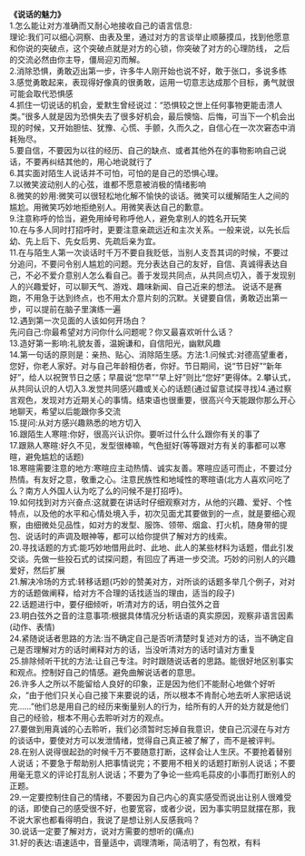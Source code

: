 **《说话的魅力》**  
1.怎么能让对方准确而又耐心地接收自己的语言信息:  
理论:我们可以细心洞察、由表及里，通过对方的言谈举止顺藤摸瓜，找到他愿意和你说的突破点，这个突破点就是对方的心锁，你突破了对方的心理防线，
之后的交流必然由你主导，僵局迎刃而解。  
2.消除恐惧，勇敢迈出第一步，许多牛人刚开始也说不好，敢于张口，多说多练  
3.感觉勇敢起来，表现得好像真的很勇敢，运用一切意志达成那个目标，勇气就很可能会取代恐惧感  
4.抓住一切说话的机会，爱默生曾经说过：“恐惧较之世上任何事物更能击溃人类。”很多人就是因为恐惧失去了很多好机会，最后懊恼、后悔，可当下一个机会出现的时候，又开始胆怯、犹豫、心慌、手颤，久而久之，自信心在一次次窘态中消耗殆尽。  
5.要自信，不要因为以往的经历、自己的缺点、或者其他外在的事物影响自己说话，不要再纠结其他的，用心地说就行了   
6.其实面对陌生人说话并不可怕，可怕的是自己的恐惧心理。  
7.以微笑波动别人的心弦，谁都不愿意被消极的情绪影响  
8.微笑的妙用:微笑可以很轻松地化解不愉快的谈话。微笑可以缓解陌生人之间的尴尬。用微笑巧妙地拒绝别人。用微笑表达自己的歉意。  
9.注意称呼的恰当，避免用绰号称呼他人，避免拿别人的姓名开玩笑  
10.在与多人同时打招呼时，更要注意亲疏远近和主次关系。一般来说，以先长后幼、先上后下、先女后男、先疏后亲为宜。  
11.在与陌生人第一次谈话时千万不要自我贬低，当别人支吾其词的时候，不要过分追问，不要问令别人尴尬的问题。充分表达自己的友好，自信、真诚得表达自己，不必不爱介意别人怎么看自己。善于发现共同点，从共同点切入，善于发现别人的兴趣爱好，可以聊天气、游戏、趣味新闻、自己近来的想法。
说话不是赛跑，不用急于达到终点，也不用太介意片刻的沉默。关键要自信，勇敢迈出第一步，可以提前在脑子里演练一遍  
12.遇到第一次见面的人该如何开场白？     
先问自己:你最希望对方问你什么问题呢？你又最喜欢听什么话？  
13.造好第一影响:礼貌友善，温婉谦和，自信阳光，幽默风趣  
14.第一句话的原则是：亲热、贴心、消除陌生感。方法:1.问候式:对德高望重者，您好，你老人家好。对与自己年龄相仿者，你好。节日期间，说“节日好”“新年好”，给人以祝贺节日之感；早晨说“您早”“早上好”则比“您好”更得体。2.攀认式，从共同认识的人切入3.发觉共同感兴趣或关心的话题(通过留意试探寻找)4.通过察言观色，发现对方近期关心的事情。结束语也很重要，很高兴今天能跟你那么开心地聊天，希望以后能跟你多交流  
15.提问:从对方感兴趣熟悉的地方切入  
16.跟陌生人寒暄:你好，很高兴认识你。要听过什么什么跟你有关的事了  
17.跟熟人寒暄:好久不见，发型很棒嘛，气色挺好(等等跟对方有关的事都可以寒暄，避免尴尬的话题)  
18.寒暄需要注意的地方:寒暄应主动热情、诚实友善。寒暄应适可而止，不要过分热情。有友好之意，敬重之心。注意民族性和地域性的寒暄语(北方人喜欢问吃了么？南方人外国人认为吃了么的问候不是打招呼)。  
19.如何找到对方兴奋点:这就要在讲话时仔细观察对方，从他的兴趣、爱好、个性特点，以及他的水平和心情处境入手，初次见面尤其要做到的一点，就是要细心观察，由细微处见品性，如对方的发型、服饰、领带、烟盒、打火机，随身带的提包、说话时的声调及眼神等，都可以给你提供了解对方的线索。  
20.寻找话题的方式:能巧妙地借用此时、此地、此人的某些材料为话题，借此引发交谈。先做一些投石式的试探问题，有回应了再进一步交流。巧妙的问别人的兴趣爱好，然后扩展  
21.解决冷场的方式:转移话题(巧妙的赞美对方，对所谈的话题多举几个例子，对对方的话题做阐释，给对方不合理的话找适当的理由，适当的段子)  
22.话题进行中，要仔细倾听，听清对方的话，明白弦外之音  
23.明白弦外之音的注意事项:根据具体情况分析话语的真实原因，观察非语言因素(动作、表情)  
24.紧随说话者思路的方法:当不确定自己是否听清楚时复述对方的话，当不确定自己是否理解对方的话时阐释对方的话，当没听清对方的话时请对方重复  
25.排除倾听干扰的方法:让自己专注。时时跟随说话者的思路。能很好地区别事实和观点。控制好自己的情感。避免曲解说话者的意思。  
26.许多人之所以不能留给人良好的印象，正是因为他们不能耐心地做个好听众，“由于他们只关心自己接下来要说的话，所以根本不肯耐心地去听人家把话说完……”他们总是用自己的经历来衡量别人的行为，给所有的人开的处方就是他们自己的经验，根本不用心去聆听对方的观点。  
27.要做到用真诚的心去聆听，我们必须暂时忘掉自我意识，使自己沉浸在与对方的谈话中，要使对方可以发泄情绪，觉得自己真正被了解了，而不是被评判。  
28.在别人说得很起劲的时候千万不要随意打断，这样会让人生厌。不要抢着替别人说话；不要急于帮助别人把事情说完；不要用不相关的话题打断别人说话；不要用毫无意义的评论打乱别人说话；不要为了争论一些鸡毛蒜皮的小事而打断别人的正题。  
29.一定要控制住自己的情绪，不要因为自己内心的真实感受而说出让别人很难受的话，即使自己的感受很不好，也要宽容，或者少说，因为事实明显就摆在那，我不说大家也都看得明白，我说了是想让别人反感我吗？  
30.说话一定要了解对方，说对方需要的想听的(痛点)  
31.好的表达:语速适中，音量适中，调理清晰，简洁明了，有包袱，有料
